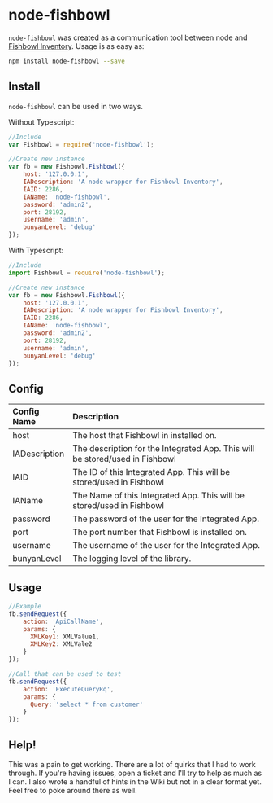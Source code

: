 # node-fishbowl

`node-fishbowl` was created as a communication tool between node and [Fishbowl Inventory](https://www.fishbowlinventory.com/).  Usage is as easy as:

```bash
npm install node-fishbowl --save
```

## Install

`node-fishbowl` can be used in two ways.  

Without Typescript:
```js
//Include
var Fishbowl = require('node-fishbowl');

//Create new instance
var fb = new Fishbowl.Fishbowl({
    host: '127.0.0.1',
    IADescription: 'A node wrapper for Fishbowl Inventory',
    IAID: 2286,
    IAName: 'node-fishbowl',
    password: 'admin2',
    port: 28192,
    username: 'admin',
    bunyanLevel: 'debug'
});
```

With Typescript:
```js
//Include
import Fishbowl = require('node-fishbowl');

//Create new instance
var fb = new Fishbowl.Fishbowl({
    host: '127.0.0.1',
    IADescription: 'A node wrapper for Fishbowl Inventory',
    IAID: 2286,
    IAName: 'node-fishbowl',
    password: 'admin2',
    port: 28192,
    username: 'admin',
    bunyanLevel: 'debug'
});
```

## Config
| Config Name | Description |
|:------------|:------------|
| host | The host that Fishbowl in installed on. |
| IADescription | The description for the Integrated App.  This will be stored/used in Fishbowl |
| IAID | The ID of this Integrated App. This will be stored/used in Fishbowl|
| IAName | The Name of this Integrated App. This will be stored/used in Fishbowl|
| password | The password of the user for the Integrated App. |
| port | The port number that Fishbowl is installed on. |
| username | The username of the user for the Integrated App. |
| bunyanLevel | The logging level of the library. |

## Usage

```js
//Example
fb.sendRequest({
    action: 'ApiCallName',
    params: {
      XMLKey1: XMLValue1,
      XMLKey2: XMLVale2
    }
});

//Call that can be used to test
fb.sendRequest({
    action: 'ExecuteQueryRq',
    params: {
      Query: 'select * from customer'
    }
});
```

## Help!
This was a pain to get working.  There are a lot of quirks that I had to work through.  If you're having issues, open a ticket and I'll try to help as much as I can.  I also wrote a handful of hints in the Wiki but not in a clear format yet. Feel free to poke around there as well.   